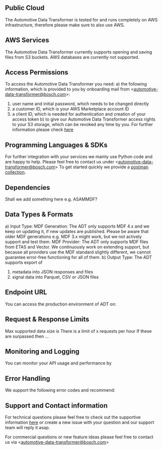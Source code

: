 ## Public Cloud
The Automotive Data Transformer is tested for and runs completely on AWS infrastructure, therefore please make sure to also use AWS.

## AWS Services
The Automotive Data Transformer currently supports opening and saving files from S3 buckets. AWS databases are currently not supported.

## Access Permissions
To access the Automotive Data Transformer you need: 
a) the following information, which is provided to you by onboarding mail from <[automotive-data-transformer@bosch.com](mailto:automotive-data-transformer@bosch.com)>: 
1. user name and initial password, which needs to be changed directly
2. a customer ID, which is your AWS Marketplace account ID
3. a client ID, which is needed for authentication and creation of your access token
b) to give our Automotive Data Transformer access rights to your S3 storage, which can be revoked any time by you. For further information please check [here](https://github.com/bosch-engineering/automotive_data_transformer_support/wiki/Cross-Account-Role-Access)

## Programming Languages & SDKs
For further integration with your services we mainly use Python code and are happy to help. Please feel free to contact us under <[automotive-data-transformer@bosch.com](mailto:automotive-data-transformer@bosch.com)>
To get started quickly we provide a [postman collection](https://github.com/bosch-engineering/automotive_data_transformer_support/wiki/How-to-use-ADT). 

## Dependencies
Shall we add something here e.g. ASAMMDF?

## Data Types & Formats
a) Input Type:
MDF Generation: The ADT only supports MDF 4.x and we keep on updating it, if new updates are published. Please be aware that older MDF generations e.g. MDF 3.x might work, but we not actively support and test them.
MDF Provider: The ADT only supports MDF files from ETAS and Vector. We continuously work on extending support, but because all providers use the MDF standard slightly different, we cannot guarantee error-free functioning for all of them.
b) 
Output Type: The ADT supports export of 
1. metadata into JSON responses and files 
2. signal data into Parquet, CSV or JSON files

## Endpoint URL
You can access the production environment of ADT on: 

## Request & Response Limits
Max supported data size is
There is a limit of x requests per hour
If these are surpassed then ...

## Monitoring and Logging
You can monitor your API usage and performance by

## Error Handling
We support the following error codes and recommend:

## Support and Contact information
For technical questions please feel free to check out the supportive information [here](https://github.com/bosch-engineering/automotive_data_transformer_support/wiki/Questions) or create a new issue with your question and our support team will reply it asap.

For commercial questions or new feature ideas please feel free to contact us via <[automotive-data-transformer@bosch.com](mailto:automotive-data-transformer@bosch.com)>

